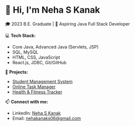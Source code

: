 # 👋 Hi, I'm Neha S Kanak  

🎓 2023 B.E. Graduate | 🚀 Aspiring Java Full Stack Developer  

💻 **Tech Stack:**  
- Core Java, Advanced Java (Servlets, JSP)  
- SQL, MySQL  
- HTML, CSS, JavaScript  
- React.js, JDBC, Git/GitHub  

🌟 **Projects:**  
- [Student Management System](https://github.com/YourRepo/Student-Management-System)  
- [Online Task Manager](https://github.com/YourRepo/Online-Task-Manager)  
- [Health & Fitness Tracker](https://github.com/YourRepo/Health-Fitness-Tracker)  

📫 **Connect with me:**  
- LinkedIn: [Neha S Kanak](https://linkedin.com/in/your-link)  
- Email: nehakanaks06@gmail.com  

